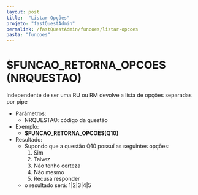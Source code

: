 ```yaml
---
layout: post
title:  "Listar Opções"
projeto: "fastQuestAdmin"
permalink: /fastQuestAdmin/funcoes/listar-opcoes
pasta: "funcoes"
---
```

# $FUNCAO_RETORNA_OPCOES (NRQUESTAO)
Independente de ser uma RU ou RM devolve a lista de opções separadas por pipe
- Parâmetros: 
    - NRQUESTAO: código da questão
- Exemplo:
    - **$FUNCAO_RETORNA_OPCOES(Q10)**
- Resultado:
    - Supondo que a questão Q10 possuí as seguintes opções: 
        1. Sim
        2. Talvez
        3. Não tenho certeza
        4. Não mesmo
        5. Recusa responder
    - o resultado será: 1\|2\|3\|4\|5